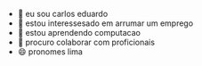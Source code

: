 - 👋 eu sou carlos eduardo
- 👀 estou interessesado em arrumar um emprego 
- 🌱 estou aprendendo computacao 
- 💞️ procuro colaborar com proficionais 
- 😄 pronomes lima 

<!---
Carlosld2008/Carlosld2008 is a ✨ special ✨ repository because its `README.md` (this file) appears on your GitHub profile.
You can click the Preview link to take a look at your changes.
--->
